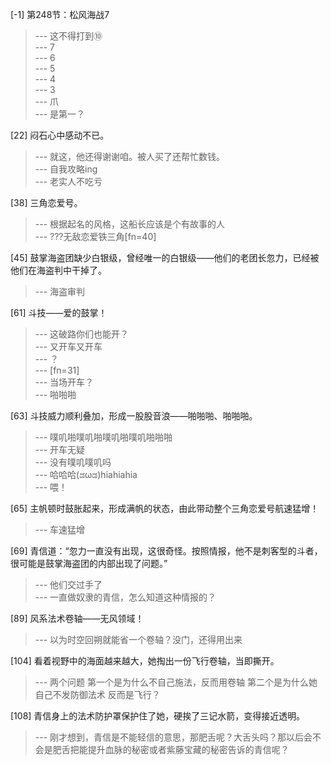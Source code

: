 
[-1] 第248节：松风海战7
>--- 这不得打到⑩<br>
>--- 7<br>
>--- 6<br>
>--- 5<br>
>--- 4<br>
>--- 3<br>
>--- 爪<br>
>--- 是第一？<br>

[22] 闷石心中感动不已。
>--- 就这，他还得谢谢咱。被人买了还帮忙数钱。<br>
>--- 自我攻略ing<br>
>--- 老实人不吃亏<br>

[38] 三角恋爱号。
>--- 根据起名的风格，这船长应该是个有故事的人<br>
>--- ???无敌恋爱铁三角[fn=40]<br>

[45] 鼓掌海盗团缺少白银级，曾经唯一的白银级——他们的老团长忽力，已经被他们在海盗判中干掉了。
>--- 海盗审判<br>

[61] 斗技——爱的鼓掌！
>--- 这破路你们也能开？<br>
>--- 又开车又开车<br>
>--- ？<br>
>--- [fn=31]<br>
>--- 当场开车？<br>
>--- 啪啪啪<br>

[63] 斗技威力顺利叠加，形成一股股音浪——啪啪啪、啪啪啪。
>--- 噗叽啪噗叽啪噗叽啪噗叽啪啪啪<br>
>--- 开车无疑<br>
>--- 没有噗叽噗叽吗<br>
>--- 哈哈哈(ಡωಡ)hiahiahia<br>
>--- 喂！<br>

[65] 主帆顿时鼓胀起来，形成满帆的状态，由此带动整个三角恋爱号航速猛增！
>--- 车速猛增<br>

[69] 青信道：“忽力一直没有出现，这很奇怪。按照情报，他不是刺客型的斗者，很可能是鼓掌海盗团的内部出现了问题。”
>--- 他们交过手了<br>
>--- 一直做奴隶的青信，怎么知道这种情报的？<br>

[89] 风系法术卷轴——无风领域！
>--- 以为时空回朔就能省一个卷轴？没门，还得用出来<br>

[104] 看着视野中的海面越来越大，她掏出一份飞行卷轴，当即撕开。
>--- 两个问题 第一个是为什么不自己施法，反而用卷轴 第二个是为什么她自己不发防御法术 反而是飞行？<br>

[108] 青信身上的法术防护罩保护住了她，硬挨了三记水箭，变得接近透明。
>--- 刚才想到，青信是不能轻信的意思，那肥舌呢？大舌头吗？那以后会不会是肥舌把能提升血脉的秘密或者紫藤宝藏的秘密告诉的青信呢？<br>
